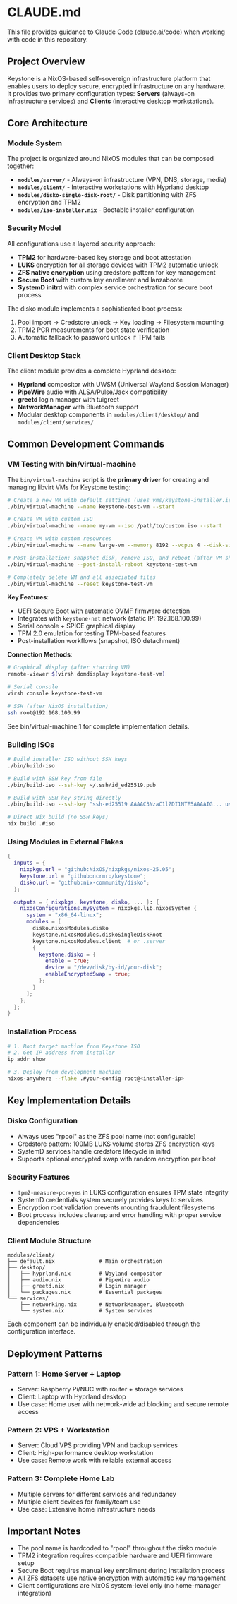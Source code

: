 # CLAUDE.md

This file provides guidance to Claude Code (claude.ai/code) when working with code in this repository.

## Project Overview

Keystone is a NixOS-based self-sovereign infrastructure platform that enables users to deploy secure, encrypted infrastructure on any hardware. It provides two primary configuration types: **Servers** (always-on infrastructure services) and **Clients** (interactive desktop workstations).

## Core Architecture

### Module System
The project is organized around NixOS modules that can be composed together:

- **`modules/server/`** - Always-on infrastructure (VPN, DNS, storage, media)
- **`modules/client/`** - Interactive workstations with Hyprland desktop
- **`modules/disko-single-disk-root/`** - Disk partitioning with ZFS encryption and TPM2
- **`modules/iso-installer.nix`** - Bootable installer configuration

### Security Model
All configurations use a layered security approach:
- **TPM2** for hardware-based key storage and boot attestation
- **LUKS** encryption for all storage devices with TPM2 automatic unlock
- **ZFS native encryption** using credstore pattern for key management
- **Secure Boot** with custom key enrollment and lanzaboote
- **SystemD initrd** with complex service orchestration for secure boot process

The disko module implements a sophisticated boot process:
1. Pool import → Credstore unlock → Key loading → Filesystem mounting
2. TPM2 PCR measurements for boot state verification
3. Automatic fallback to password unlock if TPM fails

### Client Desktop Stack
The client module provides a complete Hyprland desktop:
- **Hyprland** compositor with UWSM (Universal Wayland Session Manager)
- **PipeWire** audio with ALSA/Pulse/Jack compatibility
- **greetd** login manager with tuigreet
- **NetworkManager** with Bluetooth support
- Modular desktop components in `modules/client/desktop/` and `modules/client/services/`

## Common Development Commands

### VM Testing with bin/virtual-machine

The `bin/virtual-machine` script is the **primary driver** for creating and managing libvirt VMs for Keystone testing:

```bash
# Create a new VM with default settings (uses vms/keystone-installer.iso if available)
./bin/virtual-machine --name keystone-test-vm --start

# Create VM with custom ISO
./bin/virtual-machine --name my-vm --iso /path/to/custom.iso --start

# Create VM with custom resources
./bin/virtual-machine --name large-vm --memory 8192 --vcpus 4 --disk-size 50 --start

# Post-installation: snapshot disk, remove ISO, and reboot (after VM shutdown)
./bin/virtual-machine --post-install-reboot keystone-test-vm

# Completely delete VM and all associated files
./bin/virtual-machine --reset keystone-test-vm
```

**Key Features**:
- UEFI Secure Boot with automatic OVMF firmware detection
- Integrates with `keystone-net` network (static IP: 192.168.100.99)
- Serial console + SPICE graphical display
- TPM 2.0 emulation for testing TPM-based features
- Post-installation workflows (snapshot, ISO detachment)

**Connection Methods**:
```bash
# Graphical display (after starting VM)
remote-viewer $(virsh domdisplay keystone-test-vm)

# Serial console
virsh console keystone-test-vm

# SSH (after NixOS installation)
ssh root@192.168.100.99
```

See bin/virtual-machine:1 for complete implementation details.

### Building ISOs
```bash
# Build installer ISO without SSH keys
./bin/build-iso

# Build with SSH key from file
./bin/build-iso --ssh-key ~/.ssh/id_ed25519.pub

# Build with SSH key string directly
./bin/build-iso --ssh-key "ssh-ed25519 AAAAC3NzaC1lZDI1NTE5AAAAIG... user@host"

# Direct Nix build (no SSH keys)
nix build .#iso
```

### Using Modules in External Flakes
```nix
{
  inputs = {
    nixpkgs.url = "github:NixOS/nixpkgs/nixos-25.05";
    keystone.url = "github:ncrmro/keystone";
    disko.url = "github:nix-community/disko";
  };

  outputs = { nixpkgs, keystone, disko, ... }: {
    nixosConfigurations.mySystem = nixpkgs.lib.nixosSystem {
      system = "x86_64-linux";
      modules = [
        disko.nixosModules.disko
        keystone.nixosModules.diskoSingleDiskRoot
        keystone.nixosModules.client  # or .server
        {
          keystone.disko = {
            enable = true;
            device = "/dev/disk/by-id/your-disk";
            enableEncryptedSwap = true;
          };
        }
      ];
    };
  };
}
```

### Installation Process
```bash
# 1. Boot target machine from Keystone ISO
# 2. Get IP address from installer
ip addr show

# 3. Deploy from development machine
nixos-anywhere --flake .#your-config root@<installer-ip>
```

## Key Implementation Details

### Disko Configuration
- Always uses "rpool" as the ZFS pool name (not configurable)
- Credstore pattern: 100MB LUKS volume stores ZFS encryption keys
- SystemD services handle credstore lifecycle in initrd
- Supports optional encrypted swap with random encryption per boot

### Security Features
- `tpm2-measure-pcr=yes` in LUKS configuration ensures TPM state integrity
- SystemD credentials system securely provides keys to services
- Encryption root validation prevents mounting fraudulent filesystems
- Boot process includes cleanup and error handling with proper service dependencies

### Client Module Structure
```
modules/client/
├── default.nix              # Main orchestration
├── desktop/
│   ├── hyprland.nix         # Wayland compositor
│   ├── audio.nix            # PipeWire audio
│   ├── greetd.nix           # Login manager
│   └── packages.nix         # Essential packages
└── services/
    ├── networking.nix       # NetworkManager, Bluetooth
    └── system.nix           # System services
```

Each component can be individually enabled/disabled through the configuration interface.

## Deployment Patterns

### Pattern 1: Home Server + Laptop
- Server: Raspberry Pi/NUC with router + storage services
- Client: Laptop with Hyprland desktop
- Use case: Home user with network-wide ad blocking and secure remote access

### Pattern 2: VPS + Workstation
- Server: Cloud VPS providing VPN and backup services  
- Client: High-performance desktop workstation
- Use case: Remote work with reliable external access

### Pattern 3: Complete Home Lab
- Multiple servers for different services and redundancy
- Multiple client devices for family/team use
- Use case: Extensive home infrastructure needs

## Important Notes

- The pool name is hardcoded to "rpool" throughout the disko module
- TPM2 integration requires compatible hardware and UEFI firmware setup
- Secure Boot requires manual key enrollment during installation process
- All ZFS datasets use native encryption with automatic key management
- Client configurations are NixOS system-level only (no home-manager integration)
